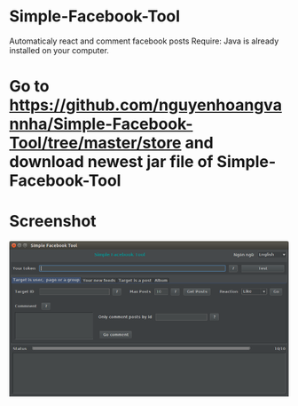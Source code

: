 # Simple-Facebook-Tool
Automaticaly react and comment facebook posts
Require:
    Java is already installed on your computer.
# Go to <a>https://github.com/nguyenhoangvannha/Simple-Facebook-Tool/tree/master/store and download newest jar file of Simple-Facebook-Tool

# Screenshot
![](https://github.com/nguyenhoangvannha/Simple-Facebook-Tool/blob/master/screenshots/Screenshot%20from%202018-05-24%2010-51-07.png "Logo Title Text 1")
